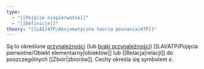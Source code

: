 ```yaml
---
type:
  - "[[Pojęcie niepierwotne]]"
  - "[[Definicje]]"
theory: "[[LAI/ATP/Aksjomatyczna teoria poznania|ATP]]"
---
```

Są to określone [przynależności](Przynależność.md) (lub [braki przynależności](Brak%20przynależności.md)) [[LAI/ATP/Pojęcia pierwotne/Obiekt elementarny|obiektów]] lub [[Relacja|relacji]] do poszczególnych [[Zbiór|zbiorów]].
Cechy określa się symbolem $e$. 